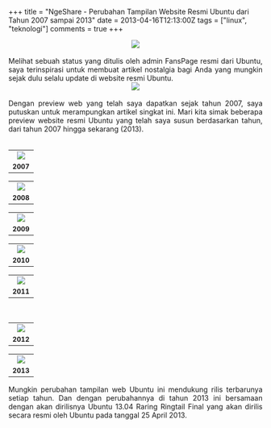+++
title = "NgeShare - Perubahan Tampilan Website Resmi Ubuntu dari Tahun 2007 sampai 2013"
date = 2013-04-16T12:13:00Z
tags = ["linux", "teknologi"]
comments = true
+++

<center><img border="0" data-original-height="243" data-original-width="540" src="https://4.bp.blogspot.com/-NOqiZ6U5Nr0/W--yZrkFCcI/AAAAAAAASek/ZcCJf-sLirUbQ3A3Yw_f5yuY3d_3FEw0QCLcBGAs/s1600/ubuntu.jpg" /></center><br />
<div style="text-align: justify;">Melihat sebuah status yang ditulis oleh admin FansPage resmi dari Ubuntu, saya terinspirasi untuk membuat artikel nostalgia bagi Anda yang mungkin sejak dulu selalu update di website resmi Ubuntu.<br />
<center><img border="0" src="https://1.bp.blogspot.com/-u0NVjbXCZMo/UWza2yujuXI/AAAAAAAAB90/l0C6d9Xkzf0/s1600/ne-ubuntu-website.png" /></center><br />
Dengan preview web yang telah saya dapatkan sejak tahun 2007, saya putuskan untuk merampungkan artikel singkat ini. Mari kita simak beberapa preview website resmi Ubuntu yang telah saya susun berdasarkan tahun, dari tahun 2007 hingga sekarang (2013). </span><br /><br /><table cellpadding="0" cellspacing="0" class="tr-caption-container" style="margin-left: auto; margin-right: auto; text-align: center;"><tbody><tr><td style="text-align: center;"><a href="http://3.bp.blogspot.com/-H18hjDg2gW4/UWzbFnU06fI/AAAAAAAAB98/l0dWqnN5OSU/s1600/2007.jpg" imageanchor="1" style="margin-left: auto; margin-right: auto;"><img border="0" src="https://3.bp.blogspot.com/-H18hjDg2gW4/UWzbFnU06fI/AAAAAAAAB98/l0dWqnN5OSU/s1600/2007.jpg" /></a></td></tr><tr><td class="tr-caption" style="text-align: center;"><b><span style="font-size: small;">2007</span></b></td></tr></tbody></table><table cellpadding="0" cellspacing="0" class="tr-caption-container" style="margin-left: auto; margin-right: auto; text-align: center;"><tbody><tr><td style="text-align: center;"><a href="http://1.bp.blogspot.com/-iJMtWO2eI64/UWzcYmyBZ5I/AAAAAAAAB-0/9BUr39fVaLA/s1600/2008.png" imageanchor="1" style="margin-left: auto; margin-right: auto;"><img border="0" src="https://1.bp.blogspot.com/-iJMtWO2eI64/UWzcYmyBZ5I/AAAAAAAAB-0/9BUr39fVaLA/s1600/2008.png" /></a></td></tr><tr><td class="tr-caption" style="text-align: center;"><b><span style="font-size: small;">2008</span></b></td></tr></tbody></table><table cellpadding="0" cellspacing="0" class="tr-caption-container" style="margin-left: auto; margin-right: auto; text-align: center;"><tbody><tr><td style="text-align: center;"><a href="http://2.bp.blogspot.com/-OP8TBSVDhXs/UWzbOTfLopI/AAAAAAAAB-E/2dZGxLaMbI8/s1600/2009.png" imageanchor="1" style="margin-left: auto; margin-right: auto;"><img border="0" src="https://2.bp.blogspot.com/-OP8TBSVDhXs/UWzbOTfLopI/AAAAAAAAB-E/2dZGxLaMbI8/s1600/2009.png" /></a></td></tr><tr><td class="tr-caption" style="text-align: center;"><span style="font-size: small;"><b>2009</b></span></td></tr></tbody></table><table cellpadding="0" cellspacing="0" class="tr-caption-container" style="margin-left: auto; margin-right: auto; text-align: center;"><tbody><tr><td style="text-align: center;"><a href="http://2.bp.blogspot.com/-T9KsIRULPFw/UWzbszxGiYI/AAAAAAAAB-s/SIx78DrCApI/s1600/2010.png" imageanchor="1" style="margin-left: auto; margin-right: auto;"><img border="0" src="https://2.bp.blogspot.com/-T9KsIRULPFw/UWzbszxGiYI/AAAAAAAAB-s/SIx78DrCApI/s1600/2010.png" /></a></td></tr><tr><td class="tr-caption" style="text-align: center;"><b><span style="font-size: small;">2010</span></b></td></tr></tbody></table><table cellpadding="0" cellspacing="0" class="tr-caption-container" style="margin-left: auto; margin-right: auto; text-align: center;"><tbody><tr><td style="text-align: center;"><a href="http://1.bp.blogspot.com/-uqttlULQMoo/UWzbe2Ucz7I/AAAAAAAAB-c/R_4lqxmQxBI/s1600/2011.png" imageanchor="1" style="margin-left: auto; margin-right: auto;"><img border="0" src="https://1.bp.blogspot.com/-uqttlULQMoo/UWzbe2Ucz7I/AAAAAAAAB-c/R_4lqxmQxBI/s1600/2011.png" /></a></td></tr><tr><td class="tr-caption" style="text-align: center;"><b><span style="font-size: small;">2011</span></b></td></tr></tbody></table><br />
<table align="center" cellpadding="0" cellspacing="0" class="tr-caption-container" style="margin-left: auto; margin-right: auto; text-align: center;"><tbody><tr><td style="text-align: center;"><a href="http://3.bp.blogspot.com/-tYSt6X-alDc/UWzbXmy42kI/AAAAAAAAB-U/6pzhtY-1Lo8/s1600/2012.jpg" imageanchor="1" style="margin-left: auto; margin-right: auto;"><img border="0" src="https://3.bp.blogspot.com/-tYSt6X-alDc/UWzbXmy42kI/AAAAAAAAB-U/6pzhtY-1Lo8/s1600/2012.jpg" /></a></td></tr><tr><td class="tr-caption" style="text-align: center;"><b><span style="font-size: small;">2012</span></b></td></tr></tbody></table><table align="center" cellpadding="0" cellspacing="0" class="tr-caption-container" style="margin-left: auto; margin-right: auto; text-align: center;"><tbody><tr><td style="text-align: center;"><a href="http://2.bp.blogspot.com/-Dr1mxFFLLyI/UWzbmTADJCI/AAAAAAAAB-k/frmxALj5ec8/s1600/2013.png" imageanchor="1" style="margin-left: auto; margin-right: auto;"><img border="0" src="https://2.bp.blogspot.com/-Dr1mxFFLLyI/UWzbmTADJCI/AAAAAAAAB-k/frmxALj5ec8/s1600/2013.png" /></a></td></tr><tr><td class="tr-caption" style="text-align: center;"><b><span style="font-size: small;">2013</span></b></td></tr></tbody></table>Mungkin perubahan tampilan web Ubuntu ini mendukung rilis terbarunya setiap tahun. Dan dengan perubahannya di tahun 2013 ini bersamaan dengan akan dirilisnya Ubuntu 13.04 Raring Ringtail Final yang akan dirilis secara resmi oleh Ubuntu pada tanggal 25 April 2013. </span></div>
